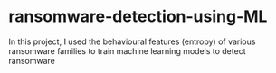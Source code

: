 # ransomware-detection-using-ML
In this project, I used the behavioural features (entropy) of various ransomware families to train machine learning models to detect ransomware

